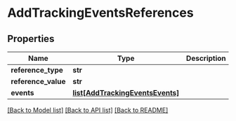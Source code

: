# AddTrackingEventsReferences

## Properties
Name | Type | Description | Notes
------------ | ------------- | ------------- | -------------
**reference_type** | **str** |  | [optional] 
**reference_value** | **str** |  | [optional] 
**events** | [**list[AddTrackingEventsEvents]**](AddTrackingEventsEvents.md) |  | [optional] 

[[Back to Model list]](../README.md#documentation-for-models) [[Back to API list]](../README.md#documentation-for-api-endpoints) [[Back to README]](../README.md)


